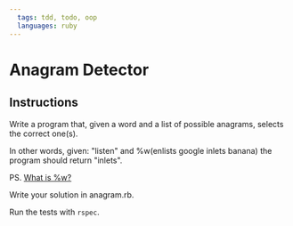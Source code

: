 ```yaml
---
  tags: tdd, todo, oop
  languages: ruby
---
```


# Anagram Detector

## Instructions

Write a program that, given a word and a list of possible anagrams,
selects the correct one(s).

In other words, given: "listen" and %w(enlists google inlets banana) 
the program should return "inlets".

PS. [What is %w?](http://stackoverflow.com/questions/1274675/ruby-what-does-warray-mean)

Write your solution in anagram.rb.

Run the tests with `rspec`.